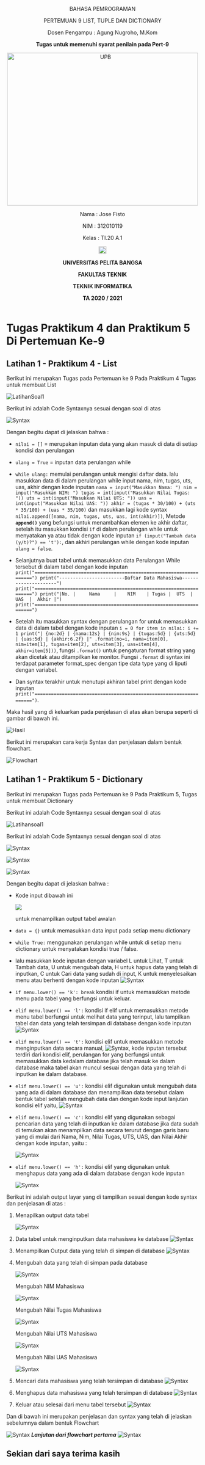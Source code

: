 <p align="center">
	BAHASA PEMROGRAMAN
</p>
<p align="center">
	PERTEMUAN 9 LIST, TUPLE DAN
DICTIONARY
</p>
<p align="center">
	Dosen Pengampu : Agung Nugroho, M.Kom
</p>
<p align="center"> 
	<b>Tugas untuk memenuhi syarat penilain pada Pert-9</b>
</p>

<p align="center">
	<img src="Logo/logo.png" alt="UPB" width="500" height="400">
</p>

<p align="center">
                 Nama : Jose Fisto
</p>
<p align="center">
                 NIM : 312010119
</p>
<p align="center">
                 Kelas : TI.20 A.1
</p>

<p align="center">
	<img src="Logo/blank.png" width="20" height="20">
</p>

<p align="center">
	<b>UNIVERSITAS PELITA BANGSA</b>
</p>
<p align="center">
	<b>FAKULTAS TEKNIK</b>
</p>
<p align="center">
	<b>TEKNIK INFORMATIKA</b>
</p>
<p align="center">
	<b>TA 2020 / 2021</b>
</p>

![]()

# Tugas Praktikum 4 dan Praktikum 5 Di Pertemuan Ke-9
## Latihan 1 - Praktikum 4 - List

Berikut ini merupakan Tugas pada Pertemuan ke 9 Pada Praktikum 4 Tugas untuk membuat List

![LatihanSoal1](Gambar/TugasLab4.png)

Berikut ini adalah Code Syntaxnya sesuai dengan soal di atas

![Syntax](Gambar/SyntaxLab4.png)

Dengan begitu dapat di jelaskan bahwa :

- `nilai = []` = merupakan inputan data yang akan masuk di data di setiap kondisi dan perulangan

- `ulang = True` = inputan data perulangan while

- `while ulang:` memulai perulangan untuk mengisi daftar data. lalu masukkan data di dalam perulangan while input nama, nim, tugas, uts, uas, akhir dengan kode inputan `nama = input("Masukkan Nama: ")
    nim = input("Masukkan NIM: ")
    tugas = int(input("Masukkan Nilai Tugas: "))
    uts = int(input("Masukkan Nilai UTS: "))
    uas = int(input("Masukkan Nilai UAS: "))
    akhir = (tugas * 30/100) + (uts * 35/100) + (uas * 35/100)`
dan masukkan lagi kode syntax `nilai.append([nama, nim, tugas, uts, uas, int(akhir)])`, Metode **`append()`** yang befungsi untuk menambahkan elemen ke akhir daftar, setelah itu masukkan kondisi `if` di dalam perulangan while untuk menyatakan ya atau tidak dengan kode inputan `if (input("Tambah data (y/t)?") == 't'):`, dan akhiri perulangan while dengan kode inputan `ulang = false`.
- Selanjutnya buat tabel untuk memasukkan data Perulangan While tersebut di dalam tabel dengan kode inputan `print("==================================================================")
print("------------------------Daftar Data Mahasiswa---------------------")
print("==================================================================")
print("|No. |     Nama     |    NIM    | Tugas |  UTS  |  UAS  |  Akhir |")
print("==================================================================")`
- Setelah itu masukkan syntax dengan perulangan for untuk memasukkan data di dalam tabel dengan kode inputan `i = 0
for item in nilai:
    i += 1
    print("| {no:2d} | {nama:12s} | {nim:9s} | {tugas:5d} | {uts:5d} | {uas:5d} | {akhir:6.2f} |"
          .format(no=i, nama=item[0], nim=item[1], tugas=item[2], uts=item[3], uas=item[4], akhir=item[5]))`, fungsi `.format()` untuk pengaturan format string yang akan dicetak atau ditampilkan ke monitor. Fungsi `.format` di syntax ini terdapat parameter format_spec dengan tipe data type yang di liputi dengan variabel.
- Dan syntax terakhir untuk menutupi akhiran tabel print dengan kode inputan `print("==================================================================")`.

Maka hasil yang di keluarkan pada penjelasan di atas akan berupa seperti di gambar di bawah ini.

![Hasil](Gambar/HasilLab4.png)

Berikut ini merupakan cara kerja Syntax dan penjelasan dalam bentuk flowchart.

![Flowchart](Gambar/FlowchartLab4.png)

## Latihan 1 - Praktikum 5 - Dictionary

Berikut ini merupakan Tugas pada Pertemuan ke 9 Pada Praktikum 5, Tugas untuk membuat Dictionary 

Berikut ini adalah Code Syntaxnya sesuai dengan soal di atas

![Latihansoal1](Gambar/TugasLab5.png)

Berikut ini adalah Code Syntaxnya sesuai dengan soal di atas

![Syntax](Gambar/SyntaxLab5(1).png)

![Syntax](Gambar/SyntaxLab5(2).png)

![Syntax](Gambar/SyntaxLab5(3).png)

Dengan begitu dapat di jelaskan bahwa :

- Kode input dibawah ini

    ![](Gambar/PenjelasanLab5(1).png) 

    untuk menampilkan output tabel awalan
- `data = {}` untuk memasukkan data input pada setiap menu dictionary
- `while True:` menggunakan perulangan while untuk di setiap menu dictionary untuk menyatakan kondisi true / false.
- lalu masukkan kode inputan dengan variabel L untuk Lihat, T untuk Tambah data, U untuk mengubah data, H untuk hapus data yang telah di inputkan, C untuk Cari data yang sudah di input, K untuk menyelesaikan menu atau berhenti dengan kode inputan ![Syntax](Gambar/PenjelasanLab5(2).png)
- `if menu.lower() == 'k':
        break` kondisi if untuk memasukkan metode menu pada tabel yang berfungsi untuk keluar.
- `elif menu.lower() == 'l':` kondisi if elif untuk memasukkan metode menu tabel berfungsi untuk melihat data yang terinput, lalu tampilkan tabel dan data yang telah tersimpan di database dengan kode inputan ![Syntax](Gambar/PenjelasanLab5(3).png)
-  `elif menu.lower() == 't':` kondisi elif untuk memasukkan metode menginputkan data secara manual, 
![Syntax](Gambar/PenjelasanLab5(4).png), kode inputan tersebut terdiri dari kondisi elif, perulangan for yang berfungsi untuk memasukkan data kedalam database jika telah masuk ke dalam database maka tabel akan muncul sesuai dengan data yang telah di inputkan ke dalam database.
- `elif menu.lower() == 'u':` kondisi elif digunakan untuk mengubah data yang ada di dalam database dan menampilkan data tersebut dalam bentuk tabel setelah mengubah data dan dengan kode input lanjutan kondisi elif yaitu,
![Syntax](Gambar/PenjelasanLab5(5).png)
- `elif menu.lower() == 'c':` kondisi elif yang digunakan sebagai pencarian data yang telah di inputkan ke dalam database jika data sudah di temukan akan menampilkan data secara terurut dengan garis baru yang di mulai dari Nama, Nim, Nilai Tugas, UTS, UAS, dan Nilai Akhir dengan kode inputan, yaitu : 

    ![Syntax](Gambar/PenjelasanLab5(6).png)
- `elif menu.lower() == 'h':` kondisi elif yang digunakan untuk menghapus data yang ada di dalam database dengan kode inputan 

    ![Syntax](Gambar/PenjelasanLab5(7).png)

Berikut ini adalah output layar yang di tampilkan sesuai dengan kode syntax dan penjelasan di atas :

1. Menapilkan output data tabel

    ![Syntax](Gambar/Output/OutputDataTabel.png)
2. Data tabel untuk menginputkan data mahasiswa ke database
   ![Syntax](Gambar/Output/OutputTLab5.png)
3. Menampilkan Output data yang telah di simpan di database
   ![Syntax](Gambar/Output/OutputLLab5.png)
4. Mengubah data yang telah di simpan pada database
   
   ![Syntax](Gambar/Output/OutputULab5(Semua).png)
   
   Mengubah NIM Mahasiswa
   
   ![Syntax](Gambar/Output/OutputULab5(NIM).png)
   
   Mengubah Nilai Tugas Mahasiswa
   
   ![Syntax](Gambar/Output/OutputULab5(Tugas).png)
   
   Mengubah Nilai UTS Mahasiswa
   
   ![Syntax](Gambar/Output/OutputULab5(UTS).png)
   
   Mengubah Nilai UAS Mahasiswa
   
   ![Syntax](Gambar/Output/OutputULab5(UAS).png)
5. Mencari data mahasiswa yang telah tersimpan di database
   ![Syntax](Gambar/Output/OutputCLab5.png)
6. Menghapus data mahasiswa yang telah tersimpan di database
   ![Syntax](Gambar/Output/OutputHLab5.png)
7. Keluar atau selesai dari menu tabel tersebut
   ![Syntax](Gambar/Output/OutputKLab5.png)

Dan di bawah ini merupakan penjelasan dan syntax yang telah di jelaskan sebelumnya dalam bentuk Flowchart

![Syntax](Gambar/FlowchartLab5(1).png)
***Lanjutan dari flowchart pertama***
![Syntax](Gambar/FlowchartLab5(2).png)

## Sekian dari saya terima kasih
